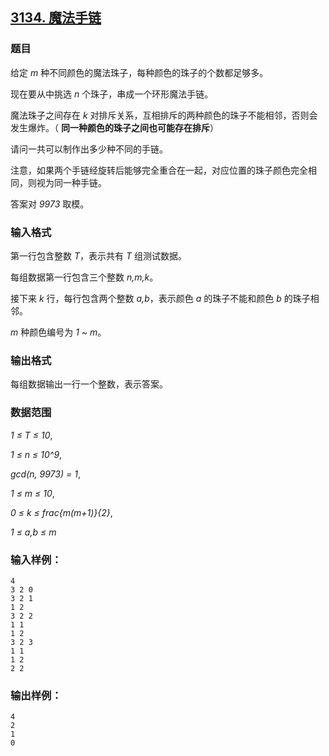 ## [3134. 魔法手链](https://www.acwing.com/problem/content/3137/)

### 题目

给定 *m* 种不同颜色的魔法珠子，每种颜色的珠子的个数都足够多。

现在要从中挑选 *n* 个珠子，串成一个环形魔法手链。

魔法珠子之间存在 *k* 对排斥关系，互相排斥的两种颜色的珠子不能相邻，否则会发生爆炸。（ **同一种颜色的珠子之间也可能存在排斥**）

请问一共可以制作出多少种不同的手链。

注意，如果两个手链经旋转后能够完全重合在一起，对应位置的珠子颜色完全相同，则视为同一种手链。

答案对 *9973* 取模。

### 输入格式

第一行包含整数 *T*，表示共有 *T* 组测试数据。

每组数据第一行包含三个整数 *n,m,k*。

接下来 *k* 行，每行包含两个整数 *a,b*，表示颜色 *a* 的珠子不能和颜色 *b* 的珠子相邻。

*m* 种颜色编号为 *1 ~ m*。

### 输出格式

每组数据输出一行一个整数，表示答案。

### 数据范围

*1 ≤ T ≤ 10*,

*1 ≤ n ≤ 10^9*,

*gcd(n, 9973) = 1*,

*1 ≤ m ≤ 10*,

*0 ≤ k ≤ frac{m(m+1)}{2}*,

*1 ≤ a,b ≤ m*

### 输入样例：

```
4
3 2 0
3 2 1
1 2
3 2 2
1 1
1 2
3 2 3
1 1
1 2
2 2
```

### 输出样例：

```
4
2
1
0
```
